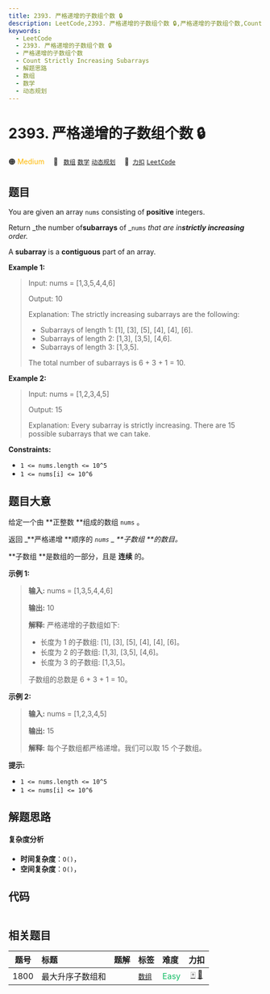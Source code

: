 ```yaml
---
title: 2393. 严格递增的子数组个数 🔒
description: LeetCode,2393. 严格递增的子数组个数 🔒,严格递增的子数组个数,Count Strictly Increasing Subarrays,解题思路,数组,数学,动态规划
keywords:
  - LeetCode
  - 2393. 严格递增的子数组个数 🔒
  - 严格递增的子数组个数
  - Count Strictly Increasing Subarrays
  - 解题思路
  - 数组
  - 数学
  - 动态规划
---
```


# 2393. 严格递增的子数组个数 🔒

🟠 <font color=#ffb800>Medium</font>&emsp; 🔖&ensp; [`数组`](/tag/array.md) [`数学`](/tag/math.md) [`动态规划`](/tag/dynamic-programming.md)&emsp; 🔗&ensp;[`力扣`](https://leetcode.cn/problems/count-strictly-increasing-subarrays) [`LeetCode`](https://leetcode.com/problems/count-strictly-increasing-subarrays)

## 题目

You are given an array `nums` consisting of **positive** integers.

Return _the number of**subarrays** of _`nums` _that are in**strictly
increasing** order._

A **subarray** is a **contiguous** part of an array.



**Example 1:**

> Input: nums = [1,3,5,4,4,6]
> 
> Output: 10
> 
> Explanation: The strictly increasing subarrays are the following:
> - Subarrays of length 1: [1], [3], [5], [4], [4], [6].
> - Subarrays of length 2: [1,3], [3,5], [4,6].
> - Subarrays of length 3: [1,3,5].
> 
> The total number of subarrays is 6 + 3 + 1 = 10.

**Example 2:**

> Input: nums = [1,2,3,4,5]
> 
> Output: 15
> 
> Explanation: Every subarray is strictly increasing. There are 15 possible subarrays that we can take.

**Constraints:**

  * `1 <= nums.length <= 10^5`
  * `1 <= nums[i] <= 10^6`


## 题目大意

给定一个由 **正整数  **组成的数组 `nums` 。

返回 _**严格递增  **顺序的 _`nums` _ **子数组  **的数目。_

**子数组  **是数组的一部分，且是 **连续** 的。



**示例 1:**

> 
> 
> 
> 
> 
> **输入:** nums = [1,3,5,4,4,6]
> 
> **输出:** 10
> 
> **解释:** 严格递增的子数组如下:
> - 长度为 1 的子数组: [1], [3], [5], [4], [4], [6]。
> - 长度为 2 的子数组: [1,3], [3,5], [4,6]。
> - 长度为 3 的子数组: [1,3,5]。
> 
> 子数组的总数是 6 + 3 + 1 = 10。
> 
> 

**示例 2:**

> 
> 
> 
> 
> 
> **输入:** nums = [1,2,3,4,5]
> 
> **输出:** 15
> 
> **解释:** 每个子数组都严格递增。我们可以取 15 个子数组。
> 
> 



**提示:**

  * `1 <= nums.length <= 10^5`
  * `1 <= nums[i] <= 10^6`


## 解题思路

#### 复杂度分析

- **时间复杂度**：`O()`，
- **空间复杂度**：`O()`，

## 代码

```javascript

```

## 相关题目

<!-- prettier-ignore -->
| 题号 | 标题 | 题解 | 标签 | 难度 | 力扣 |
| :------: | :------ | :------: | :------ | :------ | :------: |
| 1800 | 最大升序子数组和 |  |  [`数组`](/tag/array.md) | <font color=#15bd66>Easy</font> | [🀄️](https://leetcode.cn/problems/maximum-ascending-subarray-sum) [🔗](https://leetcode.com/problems/maximum-ascending-subarray-sum) |